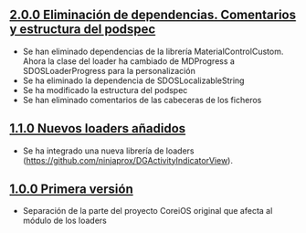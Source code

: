 ## [2.0.0 Eliminación de dependencias. Comentarios y estructura del podspec](https://git.sdos.es/ios/SDOSLoader/tree/v2.0.0)

- Se han eliminado dependencias de la librería MaterialControlCustom. Ahora la clase del loader ha cambiado de MDProgress a SDOSLoaderProgress para la personalización
- Se ha eliminado la dependencia de SDOSLocalizableString
- Se ha modificado la estructura del podspec
- Se han eliminado comentarios de las cabeceras de los ficheros

## [1.1.0 Nuevos loaders añadidos](http://git.sdos.es/ios/SDOSLoader/tree/v1.1.0)

- Se ha integrado una nueva librería de loaders (https://github.com/ninjaprox/DGActivityIndicatorView). 

## [1.0.0 Primera versión](http://git.sdos.es/ios/SDOSLoader/tree/v1.0.0)

- Separación de la parte del proyecto CoreiOS original que afecta al módulo de los loaders